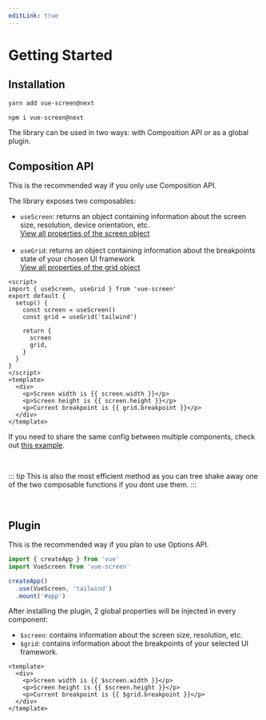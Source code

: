 ```yaml
---
editLink: true
---
```


# Getting Started

## Installation

```bash
yarn add vue-screen@next
```
```bash
npm i vue-screen@next
```

The library can be used in two ways: with Composition API or as a global plugin.

## Composition API

This is the recommended way if you only use Composition API.<br>

The library exposes two composables:
- `useScreen`: returns an object containing information about the screen size, resolution, device orientation, etc.<br>[View all properties of the screen object](/api/screen)<br><br>
- `useGrid`: returns an object containing information about the breakpoints state of your chosen UI framework<br> [View all properties of the grid object](/api/grid)


```vue
<script>
import { useScreen, useGrid } from 'vue-screen'
export default {
  setup() {
    const screen = useScreen()
    const grid = useGrid('tailwind')

    return {
      screen
      grid,
    }
  }
}
</script>
<template>
  <div>
    <p>Screen width is {{ screen.width }}</p>
    <p>Screen height is {{ screen.height }}</p>
    <p>Current breakpoint is {{ grid.breakpoint }}</p>
  </div>
</template>
```

If you need to share the same config between multiple components, check out [this example](/guide/examples/shared-config).

<br>

::: tip
This is also the most efficient method as you can tree shake away one of the two composable functions if you dont use them.
:::

<br>

## Plugin
This is the recommended way if you plan to use Options API.
```js
import { createApp } from 'vue'
import VueScreen from 'vue-screen'

createApp()
  .use(VueScreen, 'tailwind')
  .mount('#app')
```

After installing the plugin, 2 global properties will be injected in every component:
- `$screen`: contains information about the screen size, resolution, etc. 
- `$grid`: contains information about the breakpoints of your selected UI framework.

```vue
<template>
  <div>
    <p>Screen width is {{ $screen.width }}</p>
    <p>Screen height is {{ $screen.height }}</p>
    <p>Current breakpoint is {{ $grid.breakpoint }}</p>
  </div>
</template>
```
